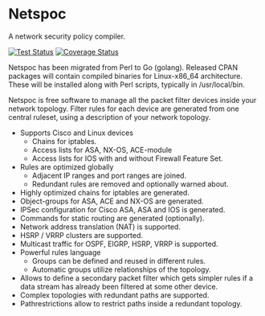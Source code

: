 Netspoc
=======

A network security policy compiler.

[![Test Status](https://github.com/hknutzen/Netspoc/workflows/tests/badge.svg)](https://github.com/hknutzen/Netspoc/actions?query=workflow%3A"tests")
[![Coverage Status](https://coveralls.io/repos/github/hknutzen/Netspoc/badge.svg?branch=master)](https://coveralls.io/github/hknutzen/Netspoc?branch=master)

Netspoc has been migrated from Perl to Go (golang).
Released CPAN packages will contain compiled binaries for Linux-x86_64 architecture. These will be installed along with Perl scripts, typically in /usr/local/bin.

Netspoc is free software to manage all the packet filter devices inside your network topology. Filter rules for each device are generated from one central ruleset, using a description of your network topology.

- Supports Cisco and Linux devices
  - Chains for iptables.
  - Access lists for ASA, NX-OS, ACE-module
  - Access lists for IOS with and without Firewall Feature Set.
- Rules are optimized globally
  - Adjacent IP ranges and port ranges are joined.
  - Redundant rules are removed and optionally warned about.
- Highly optimized chains for iptables are generated.
- Object-groups for ASA, ACE and NX-OS are generated.
- IPSec configuration for Cisco ASA, ASA and IOS is generated.
- Commands for static routing are generated (optionally).
- Network address translation (NAT) is supported.
- HSRP / VRRP clusters are supported.
- Multicast traffic for OSPF, EIGRP, HSRP, VRRP is supported.
- Powerful rules language
   - Groups can be defined and reused in different rules.
   - Automatic groups utilize relationships of the topology.
- Allows to define a secondary packet filter which gets simpler rules
  if a data stream has already been filtered at some other device.
- Complex topologies with redundant paths are supported.
- Pathrestrictions allow to restrict paths inside a redundant topology.
